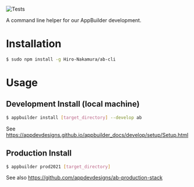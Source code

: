![Tests](https://github.com/nh758/ab-cli/actions/workflows/test-install.yml/badge.svg)

A command line helper for our AppBuilder development.

# Installation

```sh
$ sudo npm install -g Hiro-Nakamura/ab-cli
```


# Usage

## Development Install (local machine)

```sh
$ appbuilder install [target_directory] --develop ab
```

See https://appdevdesigns.github.io/appbuilder_docs/develop/setup/Setup.html


## Production Install

```sh
$ appbuilder prod2021 [target_directory]
```

See also https://github.com/appdevdesigns/ab-production-stack
